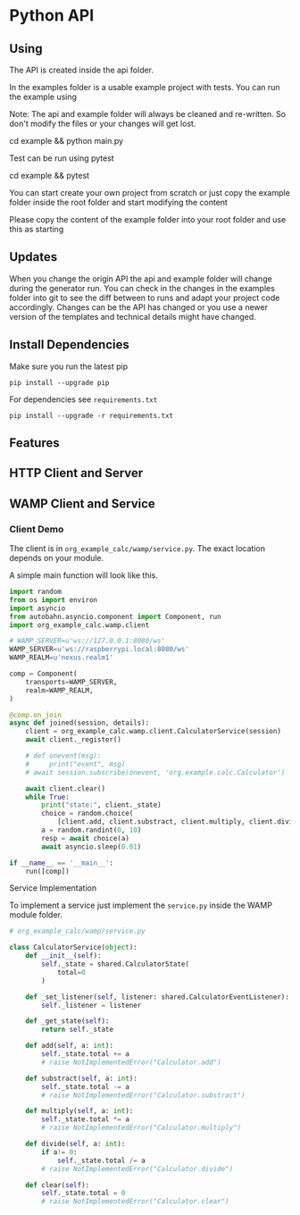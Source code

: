 # Python API

## Using

The API is created inside the api folder.

In the examples folder is a usable example project with tests. You can run the example using

Note: The api and example folder will always be cleaned and re-written. So don't modify the files or your changes will get lost.

cd example && python main.py

Test can be run using pytest

cd example && pytest

You can start create your own project from scratch or just copy the example folder inside the root folder and start modifying the content

Please copy the content of the example folder into your root folder and use this as starting

## Updates

When you change the origin API the api and example folder will change during the generator run. You can check in the changes in the examples folder into git to see the diff between to runs and adapt your project code accordingly. Changes can be the API has changed or you use a newer version of the templates and technical details might have changed.

## Install Dependencies

Make sure you run the latest pip

```
pip install --upgrade pip
```

For dependencies see `requirements.txt`

```
pip install --upgrade -r requirements.txt
```

## Features

## HTTP Client and Server

## WAMP Client and Service


### Client Demo

The client is in `org_example_calc/wamp/service.py`. The exact location depends on your module.

A simple main function will look like this.

```py
import random
from os import environ
import asyncio
from autobahn.asyncio.component import Component, run
import org_example_calc.wamp.client

# WAMP_SERVER=u'ws://127.0.0.1:8080/ws'
WAMP_SERVER=u'ws://raspberrypi.local:8080/ws'
WAMP_REALM=u'nexus.realm1'

comp = Component(
    transports=WAMP_SERVER,
    realm=WAMP_REALM,
)

@comp.on_join
async def joined(session, details):
    client = org_example_calc.wamp.client.CalculatorService(session)
    await client._register()

    # def onevent(msg):
    #     print("event", msg)
    # await session.subscribe(onevent, 'org.example.calc.Calculator')

    await client.clear()
    while True:
        print("state:", client._state)
        choice = random.choice(
            [client.add, client.substract, client.multiply, client.divide])
        a = random.randint(0, 10)
        resp = await choice(a)
        await asyncio.sleep(0.01)

if __name__ == '__main__':
    run([comp])
```



Service Implementation

To implement a service just implement the `service.py` inside the WAMP module folder.

```py
# org_example_calc/wamp/service.py

class CalculatorService(object):
    def __init__(self):
        self._state = shared.CalculatorState(
            total=0
        )

    def _set_listener(self, listener: shared.CalculatorEventListener):
        self._listener = listener

    def _get_state(self):
        return self._state

    def add(self, a: int):
        self._state.total += a
        # raise NotImplementedError("Calculator.add")

    def substract(self, a: int):
        self._state.total -= a
        # raise NotImplementedError("Calculator.substract")

    def multiply(self, a: int):
        self._state.total *= a
        # raise NotImplementedError("Calculator.multiply")

    def divide(self, a: int):
        if a!= 0:
            self._state.total /= a
        # raise NotImplementedError("Calculator.divide")

    def clear(self):
        self._state.total = 0
        # raise NotImplementedError("Calculator.clear")
```
